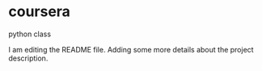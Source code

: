 # coursera
python class

I am editing the README file. Adding some more details about the project description.
